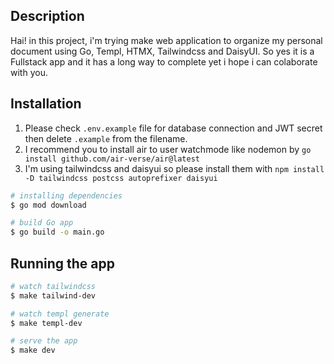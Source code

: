 ## Description

Hai! in this project, i'm trying make web application to organize my personal document using Go, Templ, HTMX, Tailwindcss and DaisyUI. So yes it is a Fullstack app and it has a long way to complete yet i hope i can colaborate with you.

## Installation

1. Please check `.env.example` file for database connection and JWT secret then delete `.example` from the filename.
2. I recommend you to install air to user watchmode like nodemon by `go install github.com/air-verse/air@latest`
3. I'm using tailwindcss and daisyui so please install them with `npm install -D tailwindcss postcss autoprefixer daisyui`

```bash
# installing dependencies
$ go mod download

# build Go app
$ go build -o main.go
```

## Running the app

```bash
# watch tailwindcss
$ make tailwind-dev

# watch templ generate
$ make templ-dev

# serve the app
$ make dev
```

<!-- ## Deployment using docker

```bash
# build an image
$ docker-compose build

# running container
$ docker-compose up

# running container on background
$ docker-compose up -d
``` -->
